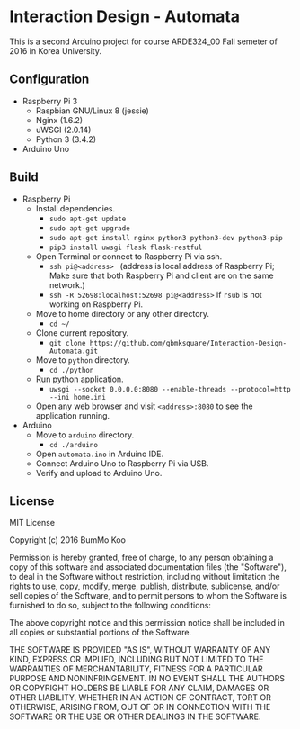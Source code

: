 # Interaction Design - Automata

This is a second Arduino project for course ARDE324_00 Fall semeter of 2016 in Korea University.

## Configuration

* Raspberry Pi 3
  * Raspbian GNU/Linux 8 (jessie)
  * Nginx (1.6.2)
  * uWSGI (2.0.14)
  * Python 3 (3.4.2)
* Arduino Uno

## Build

* Raspberry Pi
  * Install dependencies.
    * `sudo apt-get update`
    * `sudo apt-get upgrade`
    * `sudo apt-get install nginx python3 python3-dev python3-pip`
    * `pip3 install uwsgi flask flask-restful`
  * Open Terminal or connect to Raspberry Pi via ssh.
    *  `ssh pi@<address> ` (address is local address of Raspberry Pi; Make sure that both Raspberry Pi and client are on the same network.)
    * `ssh -R 52698:localhost:52698 pi@<address>` if `rsub` is not working on Raspberry Pi.
  * Move to home directory or any other directory.
    * `cd ~/`
  * Clone current repository.
    * `git clone https://github.com/gbmksquare/Interaction-Design-Automata.git`
  * Move to `python` directory.
    * `cd ./python`
  * Run python application.
    * `uwsgi --socket 0.0.0.0:8080 --enable-threads --protocol=http --ini home.ini`
  * Open any web browser and visit `<address>:8080` to see the application running.
* Arduino
  * Move to `arduino` directory.
    * `cd ./arduino`
  * Open `automata.ino` in Arduino IDE.
  * Connect Arduino Uno to Raspberry Pi via USB.
  * Verify and upload to Arduino Uno.

## License

MIT License

Copyright (c) 2016 BumMo Koo

Permission is hereby granted, free of charge, to any person obtaining a copy of this software and associated documentation files (the "Software"), to deal in the Software without restriction, including without limitation the rights to use, copy, modify, merge, publish, distribute, sublicense, and/or sell copies of the Software, and to permit persons to whom the Software is furnished to do so, subject to the following conditions:

The above copyright notice and this permission notice shall be included in all copies or substantial portions of the Software.

THE SOFTWARE IS PROVIDED "AS IS", WITHOUT WARRANTY OF ANY KIND, EXPRESS OR IMPLIED, INCLUDING BUT NOT LIMITED TO THE WARRANTIES OF MERCHANTABILITY, FITNESS FOR A PARTICULAR PURPOSE AND NONINFRINGEMENT. IN NO EVENT SHALL THE AUTHORS OR COPYRIGHT HOLDERS BE LIABLE FOR ANY CLAIM, DAMAGES OR OTHER LIABILITY, WHETHER IN AN ACTION OF CONTRACT, TORT OR OTHERWISE, ARISING FROM, OUT OF OR IN CONNECTION WITH THE SOFTWARE OR THE USE OR OTHER DEALINGS IN THE SOFTWARE.